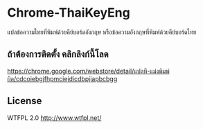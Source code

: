 # Chrome-ThaiKeyEng
แปลข้อความไทยที่พิมพ์ด้วยคีย์บอร์ดอังกฤษ หรือข้อความอังกฤษที่พิมพ์ด้วยคีย์บอร์ดไทย

## ถ้าต้องการติดตั้ง คลิกลิงก์นี้โลด
https://chrome.google.com/webstore/detail/แปลที-แม่งพิมพ์ผิด/cdcoiebgjfhpmciejdicdbpjiapbcbgg

## License
WTFPL 2.0 http://www.wtfpl.net/
